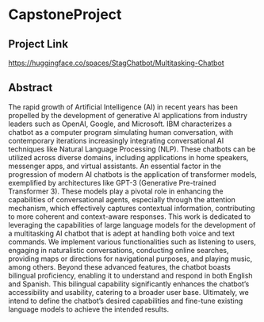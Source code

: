 # CapstoneProject
## Project Link
https://huggingface.co/spaces/StagChatbot/Multitasking-Chatbot

## Abstract
The rapid growth of Artificial Intelligence (AI) in recent years has been propelled by the development of generative AI applications from industry leaders such as OpenAI, Google, and Microsoft. IBM characterizes a chatbot as a computer program simulating human conversation, with contemporary iterations increasingly integrating conversational AI techniques like Natural Language Processing (NLP). These chatbots can be utilized across diverse domains, including applications in home speakers, messenger apps, and virtual assistants. An essential factor in the progression of modern AI chatbots is the application of transformer models, exemplified by architectures like GPT-3 (Generative Pre-trained Transformer 3). These models play a pivotal role in enhancing the capabilities of conversational agents, especially through the attention mechanism, which effectively captures contextual information, contributing to more coherent and context-aware responses. This work is dedicated to leveraging the capabilities of large language models for the development of a multitasking AI chatbot that is adept at handling both voice and text commands. We implement various functionalities such as listening to users, engaging in naturalistic conversations, conducting online searches, providing maps or directions for navigational purposes, and playing music, among others. Beyond these advanced features, the chatbot boasts bilingual proficiency, enabling it to understand and respond in both English and Spanish. This bilingual capability significantly enhances the chatbot’s accessibility and usability, catering to a broader user base. Ultimately, we intend to define the chatbot’s desired capabilities and fine-tune existing language models to achieve the intended results.
